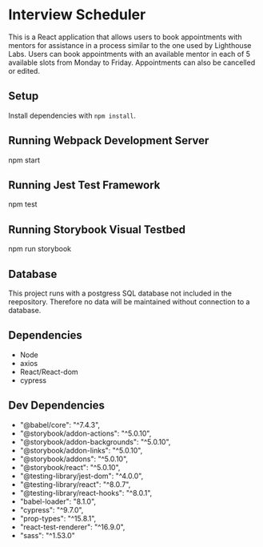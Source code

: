 # Interview Scheduler

This is a React application that allows users to book appointments with mentors for assistance in a process similar to the one used by Lighthouse Labs. Users can book appointments with an available mentor in each of 5 available slots from Monday to Friday. Appointments can also be cancelled or edited. 

## Setup

Install dependencies with `npm install`.

## Running Webpack Development Server

npm start

## Running Jest Test Framework

npm test

## Running Storybook Visual Testbed

npm run storybook

## Database

This project runs with a postgress SQL database not included in the reepository. Therefore no data will be maintained without connection to a database.

## Dependencies

  - Node
  - axios
  - React/React-dom
  - cypress

## Dev Dependencies

  - "@babel/core": "^7.4.3",
  - "@storybook/addon-actions": "^5.0.10",
  - "@storybook/addon-backgrounds": "^5.0.10",
  - "@storybook/addon-links": "^5.0.10",
  - "@storybook/addons": "^5.0.10",
  - "@storybook/react": "^5.0.10",
  - "@testing-library/jest-dom": "^4.0.0",
  - "@testing-library/react": "^8.0.7",
  - "@testing-library/react-hooks": "^8.0.1",
  - "babel-loader": "8.1.0",
  - "cypress": "^9.7.0",
  - "prop-types": "^15.8.1",
  - "react-test-renderer": "^16.9.0",
  - "sass": "^1.53.0"
